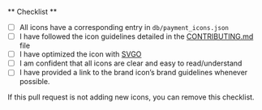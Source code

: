 ** Checklist **
- [ ] All icons have a corresponding entry in `db/payment_icons.json`
- [ ] I have followed the icon guidelines detailed in the [CONTRIBUTING.md](https://github.com/activemerchant/payment_icons/blob/master/CONTRIBUTING.md) file
- [ ] I have optimized the icon with [SVGO](https://jakearchibald.github.io/svgomg/)
- [ ] I am confident that all icons are clear and easy to read/understand
- [ ] I have provided a link to the brand icon’s brand guidelines whenever possible.

If this pull request is not adding new icons, you can remove this checklist.
